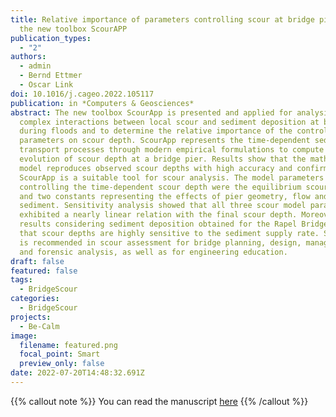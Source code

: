 ```yaml
---
title: Relative importance of parameters controlling scour at bridge piers using
  the new toolbox ScourAPP
publication_types:
  - "2"
authors:
  - admin
  - Bernd Ettmer
  - Oscar Link
doi: 10.1016/j.cageo.2022.105117
publication: in *Computers & Geosciences*
abstract: The new toolbox ScourApp is presented and applied for analysis of the
  complex interactions between local scour and sediment deposition at bridges
  during floods and to determine the relative importance of the controlling
  parameters on scour depth. ScourApp represents the time-dependent sediment
  transport processes through modern empirical formulations to compute the
  evolution of scour depth at a bridge pier. Results show that the mathematical
  model reproduces observed scour depths with high accuracy and confirm that
  ScourApp is a suitable tool for scour analysis. The model parameters
  controlling the time-dependent scour depth were the equilibrium scour depth,
  and two constants representing the effects of pier geometry, flow and
  sediment. Sensitivity analysis showed that all three scour model parameters
  exhibited a nearly linear relation with the final scour depth. Moreover,
  results considering sediment deposition obtained for the Rapel Bridge showed
  that scour depths are highly sensitive to the sediment supply rate. ScourApp
  is recommended in scour assessment for bridge planning, design, management,
  and forensic analysis, as well as for engineering education.
draft: false
featured: false
tags:
  - BridgeScour
categories:
  - BridgeScour
projects:
  - Be-Calm
image:
  filename: featured.png
  focal_point: Smart
  preview_only: false
date: 2022-07-20T14:48:32.691Z
---
```

{{% callout note %}}
You can read the manuscript [here](http://dx.doi.org/10.1016/j.cageo.2022.105117)
{{% /callout %}}